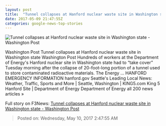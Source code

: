```yaml
---
layout: post
title:  "Tunnel collapses at Hanford nuclear waste site in Washington state - Washington Post"
date: 2017-05-09 21:47:55Z
categories: google-news-top-stories
---
```


![Tunnel collapses at Hanford nuclear waste site in Washington state - Washington Post](https://images.washingtonpost.com/?url=http://img.washingtonpost.com/news/post-nation/wp-content/uploads/sites/23/2017/05/t_1494360644748_name_20170509_hanford.jpg&w=1484&op=resize&opt=1&filter=antialias)

Washington Post Tunnel collapses at Hanford nuclear waste site in Washington state Washington Post Hundreds of workers at the Department of Energy's Hanford nuclear site in Washington state had to “take cover” Tuesday morning after the collapse of 20-foot-long portion of a tunnel used to store contaminated radioactive materials. The Energy ... HANFORD EMERGENCY INFORMATION hanford.gov Seattle's Leading Local News: Weather, Traffic, Sports and More | Seattle, Washington | KING5.com King 5 Hanford Site | Department of Energy Department of Energy all 200 news articles »


Full story on F3News: [Tunnel collapses at Hanford nuclear waste site in Washington state - Washington Post](http://www.f3nws.com/n/sFykHF)

> Posted on: Wednesday, May 10, 2017 2:47:55 AM
